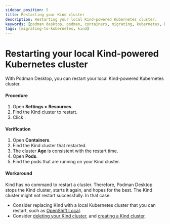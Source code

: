```yaml
---
sidebar_position: 5
title: Restarting your Kind cluster
description: Restarting your local Kind-powered Kubernetes cluster.
keywords: [podman desktop, podman, containers, migrating, kubernetes, kind]
tags: [migrating-to-kubernetes, kind]
---
```


# Restarting your local Kind-powered Kubernetes cluster

With Podman Desktop, you can restart your local Kind-powered Kubernetes cluster.

#### Procedure

1. Open **<Icon icon="fa-solid fa-cog" size="lg" /> Settings > Resources**.
1. Find the Kind cluster to restart.
1. Click <Icon icon="fa-solid fa-repeat" size="lg" />.

#### Verification

1. Open **Containers**.
1. Find the Kind cluster that restarted.
1. The cluster **Age** is consistent with the restart time.
1. Open **Pods**.
1. Find the pods that are running on your Kind cluster.

#### Workaround

Kind has no command to restart a cluster.
Therefore, Podman Desktop stops the Kind cluster, starts it again, and hopes for the best.
The Kind cluster might not restart successfully.
In that case:

- Consider replacing Kind with a local Kubernetes cluster that you can restart, such as [OpenShift Local](https://developers.redhat.com/products/openshift-local/).
- Consider [deleting your Kind cluster](/docs/kind/deleting-your-kind-cluster), and [creating a Kind cluster](/docs/kind/creating-a-kind-cluster).
